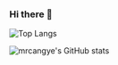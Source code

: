 ### Hi there 👋

<!--
**mrcangye/mrcangye** is a ✨ _special_ ✨ repository because its `README.md` (this file) appears on your GitHub profile.

Here are some ideas to get you started:

- 🔭 I’m currently working on ...
- 🌱 I’m currently learning ...
- 👯 I’m looking to collaborate on ...
- 🤔 I’m looking for help with ...
- 💬 Ask me about ...
- 📫 How to reach me: ...
- 😄 Pronouns: ...
- ⚡ Fun fact: ...
-->


![Top Langs](https://github-readme-stats.vercel.app/api/top-langs/?username=mrcangye&langs_count=8&layout=compact)

![mrcangye's GitHub stats](https://github-readme-stats.vercel.app/api?username=mrcangye&show_icons=true&theme=vue)
